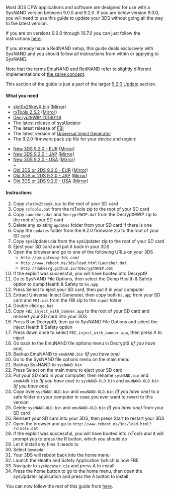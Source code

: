 Most 3DS CFW applications and software are designed for use with a SysNAND version between 9.0.0 and 9.2.0. If you are below version 9.0.0, you will need to use this guide to update your 3DS without going all the way to the latest version.    

If you are on versions 9.0.0 through 10.7.0 you can just follow the instructions [here](https://github.com/Plailect/Guide/wiki/Get-Started).

If you already have a RedNAND setup, this guide deals exclusively with SysNAND and you should follow all instructions from within or applying to SysNAND.

Note that the terms EmuNAND and RedNAND refer to slightly different implementations of [the same concept](http://3dbrew.org/wiki/NAND_Redirection).

This section of the guide is just a part of the larger [9.2.0 Update](https://github.com/Plailect/Guide/wiki/9.2.0-Update) section.

#### What you need

* [slot0x25keyX.bin](https://mega.nz/#!BoFyzbzT!95N9tJXAi8BfPUzlbwuZC8r8S6Sq6oy-UfuAZz3LhHo) ([Mirror](https://drive.google.com/file/d/0BzPfvjeuhqoDZ1VNUHpQd2owUlE/view?usp=sharing))
* [rxTools 2.5.2](https://github.com/roxas75/rxTools/releases/download/2.5.2/release.rar) ([Mirror](http://rxtools.net/php/downloads.php?dl=rxTools%20v2.5.2))
* [Decrypt9WIP 20160118](https://github.com/d0k3/Decrypt9WIP/releases/tag/20160118)
* The latest release of [sysUpdater](https://github.com/profi200/sysUpdater/releases/)
* The latest release of [FBI](https://github.com/Steveice10/FBI/releases/)
* The latest version of [Universal Inject Generator](https://github.com/d0k3/Universal-Inject-Generator/archive/master.zip)
* The 9.2.0 firmware pack zip file for your device and region:
 +    [New 3DS 9.2.0 - EUR](https://mega.nz/#!F4U32b4B!tPhl3G0HEmzg5Pd5zQ29ndf1icQqU_LBoogygSL13EY) ([Mirror](https://drive.google.com/open?id=0BzPfvjeuhqoDOWpMTWdybzF3TUU))    
 +    [New 3DS 9.2.0 - JAP](https://mega.nz/#!VxcF3TIK!Bm5LgFxo5V4Nepe9ZlWnx7bichE1V7p7pR_HqwimU5M
) ([Mirror](https://drive.google.com/file/d/0BzPfvjeuhqoDU2plUWwxa2gtV0E/view?usp=sharing))    
 +    [New 3DS 9.2.0 - USA](https://mega.nz/#!gslWiIoK!SF7uFk9rzWTK6oitCDoeAdvphcCzhKWsnTAMXw7zwOU
) ([Mirror](https://drive.google.com/file/d/0BzPfvjeuhqoDbEV2aTRjb1oxekE/view?usp=sharing))    
 ~
 +    [Old 3DS or 2DS 9.2.0 - EUR](https://mega.nz/#!xh0wCRYQ!AaxVlej5jG4YPthojiI403alEtYfrkqq4FfdTy10EcU
) ([Mirror](https://drive.google.com/file/d/0BzPfvjeuhqoDT0oxaGxPSmJ5Rlk/view?usp=sharing))    
 +    [Old 3DS or 2DS 9.2.0 - JAP](https://mega.nz/#!dxMUgTDL!sWvpVP4yWL_H66sOMG9VCJh3xMGG0_GgaX22gTpRE24
) ([Mirror](https://drive.google.com/file/d/0BzPfvjeuhqoDNnNrXzh4UlFPNzQ/view?usp=sharing))    
 +    [Old 3DS or 2DS 9.2.0 - USA](https://mega.nz/#!VsMTFDIR!-TfpWoCcCNEky-EfWHFDb1Cf6Ob0VJL0oF01J2YD2Cs) ([Mirror](https://drive.google.com/file/d/0BzPfvjeuhqoDRVY4YWVsMjVqTkU/view?usp=sharing))    

#### Instructions

2. Copy `slot0x25keyX.bin` to the root of your SD card
2. Copy `rxTools.dat` from the rxTools zip to the root of your SD card
3. Copy `Launcher.dat` and `Decrypt9WIP.dat` from the Decrypt9WIP zip to the root of your SD card
5. Delete any existing `updates` folder from your SD card if there is one
6. Copy the `updates` folder from the 9.2.0 firmware zip to the root of your SD card
7. Copy sysUpdater.cia from the sysUpdater zip to the root of your SD card
8. Eject your SD card and put it back in your 3DS
9. Open the browser and go to one of the following URLs on your 3DS
    + `http://go.gateway-3ds.com/`
    + `http://www.reboot.ms/3ds/load.html?Launcher.dat`
    + `http://dukesrg.github.io/?Decrypt9WIP.dat`
10. If the exploit was successful, you will have booted into Decrypt9
11. Go to SysNAND File Options, then select the Dump Health & Safety option to dump Health & Safety to `hs.app`
12. Press Select to eject your SD card, then put it in your computer
13. Extract Universal Inject Generater, then copy both `hs.app` from your SD card and `FBI.cia` from the FBI zip to the `input` folder
14. Double click `go.bat`
15. Copy `FBI_inject_with_banner.app` to the root of your SD card and reinsert your SD card into your 3DS
16. Press B on Decrypt9, then go to SysNAND File Options and select the Inject Health & Safety option
17. Press down once to select `FBI_inject_with_banner.app`, then press A to inject
18. Go back to the EmuNAND file options menu in Decrypt9 *(If you have one)*
19. Backup EmuNAND to `emuNAND.bin` *(If you have one)*
19. Go to the SysNAND file options menu on the main menu
29. Backup SysNAND to `sysNAND.bin`
7. Press Select on the main menu to eject your SD card
8. Put your SD card in your computer, then rename `sysNAND.bin` and `emuNAND.bin` *(If you have one)* to `sysNAND-OLD.bin` and `emuNAND-OLD.bin` *(If you have one)*
9. Copy over `sysNAND-OLD.bin` and `emuNAND-OLD.bin` *(If you have one)* to a safe folder on your computer in case you ever want to revert to this version
10. Delete `sysNAND-OLD.bin` and `emuNAND-OLD.bin` *(If you have one)* from your SD card
18. Reinsert your SD card into your 3DS, then press Start to restart your 3DS
19. Open the browser and go to `http://www.reboot.ms/3ds/load.html?rxTools.dat`
20. If the exploit was successful, you will have booted into rxTools and it will prompt you to press the R button, which you should do
21. Let it install any files it needs to
23. Select `Devmode`
24. Your 3DS will reboot back into the home menu
25. Launch the Health and Safety Application (which is now FBI)
26. Navigate to `sysUpdater.cia` and press A to install
28. Press the home button to go to the home menu, then open the sysUpdater application and press the A button to install

You can now follow the rest of this guide from [here](https://github.com/Plailect/Guide/wiki/Get-Started).
